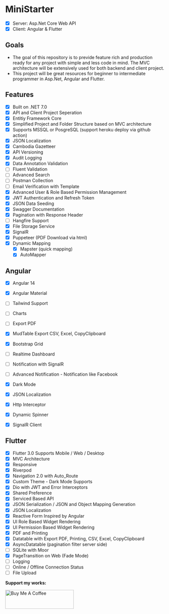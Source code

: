 # MiniStarter
 - [x] Server: Asp.Net Core Web API
 - [x] Client: Angular & Flutter

## Goals

- The goal of this repository is to previde feature rich and production ready for any project with simple and less code in mind. The MVC architecture will be extensively used for both backend and client project. 
- This project will be great resources for beginner to intermediate programmer in Asp.Net, Angular and Flutter.

## Features

- [x] Built on .NET 7.0
- [x] API and Client Project Seperation
- [x] Entitiy Framework Core
- [x] Simplified Project and Folder Structure based on MVC architecture
- [x] Supports MSSQL or PosgreSQL (support heroku deploy via github action)
- [x] JSON Localization
- [x] Cambodia Gazetteer
- [X] API Versioning
- [x] Audit Logging
- [x] Data Annotation Validation
- [ ] Fluent Validation
- [ ] Advanced Search
- [ ] Postman Collection
- [ ] Email Verification with Template
- [x] Advanced User & Role Based Permission Management
- [x] JWT Authentication and Refresh Token
- [x] JSON Data Seeding
- [x] Swagger Documentation
- [x] Pagination with Response Header
- [ ] Hangfire Support
- [x] File Storage Service
- [x] SignalR
- [x] Puppeteer (PDF Download via html)
- [x] Dynamic Mapping
  - [x] Mapster (quick mapping) 
  - [x] AutoMapper

## Angular 
- [x] Angular 14
- [x] Angular Material
- [ ] Tailwind Support
- [ ] Charts
- [ ] Export PDF
- [x] MudTable Export CSV, Excel, CopyClipboard
- [x] Bootstrap Grid
- [ ] Realtime Dashboard
- [ ] Notification with SignalR
- [ ] Advanced Notification - Notification like Facebook
- [x] Dark Mode
- [x] JSON Localization
- [x] Http Interceptor
- [x] Dynamic Spinner
- [x] SignalR Client


## Flutter 
- [x] Flutter 3.0 Supports Mobile / Web / Desktop
- [x] MVC Architecture
- [x] Responsive
- [x] Riverpod
- [x] Navigation 2.0 with Auto_Route
- [x] Custom Theme - Dark Mode Supports
- [x] Dio with JWT and Error Interceptors
- [x] Shared Preference
- [x] Serviced Based API
- [x] JSON Serialization / JSON and Object Mapping Generation
- [x] JSON Localization
- [x] Reactive Form Inspired by Angular
- [x] UI Role Based Widget Rendering
- [x] UI Permission Based Widget Rendering
- [x] PDF and Printing
- [x] Datatable with Export PDF, Printing, CSV, Excel, CopyClipboard
- [x] AsyncDatatable (pagination filter server side)
- [ ] SQLite with Moor
- [x] PageTransition on Web (Fade Mode)
- [ ] Logging
- [ ] Online / Offline Connection Status
- [ ] File Upload

**Support my works:**

<a href="https://www.buymeacoffee.com/chhinsras" target="_blank"><img src="https://cdn.buymeacoffee.com/buttons/v2/default-yellow.png" alt="Buy Me A Coffee" style="height: 60px !important;width: 217px !important;" ></a>
